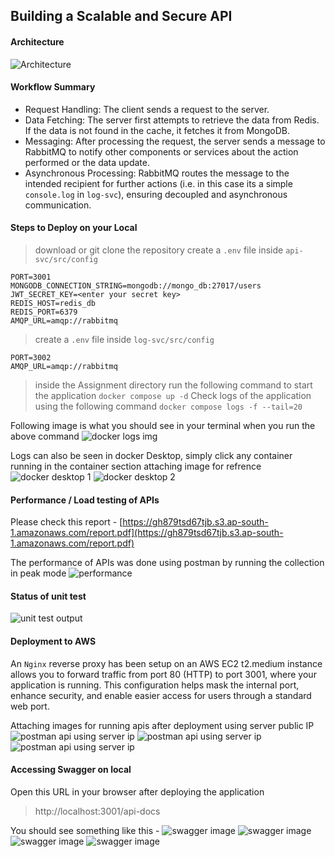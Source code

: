## Building a Scalable and Secure API
 #### Architecture
 ![Architecture](screenshots/arch.png)
 
#### Workflow Summary
- Request Handling: The client sends a request to the server.
- Data Fetching: The server first attempts to retrieve the data from Redis. If the data is not found in the cache, it fetches it from MongoDB.
- Messaging: After processing the request, the server sends a message to RabbitMQ to notify other components or services about the action performed or the data update.
- Asynchronous Processing: RabbitMQ routes the message to the intended recipient for further actions (i.e. in this case its a simple `console.log` in `log-svc`), ensuring decoupled and asynchronous communication.

#### Steps to Deploy on your Local
> download or git clone the repository
> create a `.env` file inside `api-svc/src/config`
```
PORT=3001
MONGODB_CONNECTION_STRING=mongodb://mongo_db:27017/users
JWT_SECRET_KEY=<enter your secret key>
REDIS_HOST=redis_db
REDIS_PORT=6379
AMQP_URL=amqp://rabbitmq
```
> create a `.env` file inside `log-svc/src/config`
```
PORT=3002
AMQP_URL=amqp://rabbitmq
```
> inside the Assignment directory run the following command to start the application
`docker compose up -d`
> Check logs of the application using the following command
`docker compose logs -f --tail=20`

Following image is what you should see in your terminal when you run the above command
 ![docker logs img](screenshots/logs.png)
 
 Logs can also be seen in docker Desktop, simply click any container running in the container section
 attaching image for refrence
  ![docker desktop 1](screenshots/one.png)
  ![docker desktop 2](screenshots/two.png)
   
 #### Performance / Load testing of APIs
 
 Please check this report - [https://gh879tsd67tjb.s3.ap-south-1.amazonaws.com/report.pdf](https://gh879tsd67tjb.s3.ap-south-1.amazonaws.com/report.pdf)
 
 The performance of APIs was done using postman by running the collection in peak mode
 ![performance](screenshots/perf.png)

 #### Status of unit test
 ![unit test output](screenshots/test.png)
 
 #### Deployment to AWS
 An `Nginx` reverse proxy has been setup on an AWS EC2 t2.medium instance allows you to forward traffic from port 80 (HTTP) to port 3001, where your application is running. This configuration helps mask the internal port, enhance security, and enable easier access for users through a standard web port.
 
 Attaching images for running apis after deployment using server public IP
 ![postman api using server ip](screenshots/post1.png)
 ![postman api using server ip](screenshots/post2.png)
 ![postman api using server ip](screenshots/post3.png)
 
 #### Accessing Swagger on local
 Open this URL in your browser after deploying the application
 > http://localhost:3001/api-docs
 
 You should see something like this -
 ![swagger image](screenshots/swagger1.png)
 ![swagger image](screenshots/swagger2.png)
 ![swagger image](screenshots/swagger3.png)
 ![swagger image](screenshots/swagger4.png)
